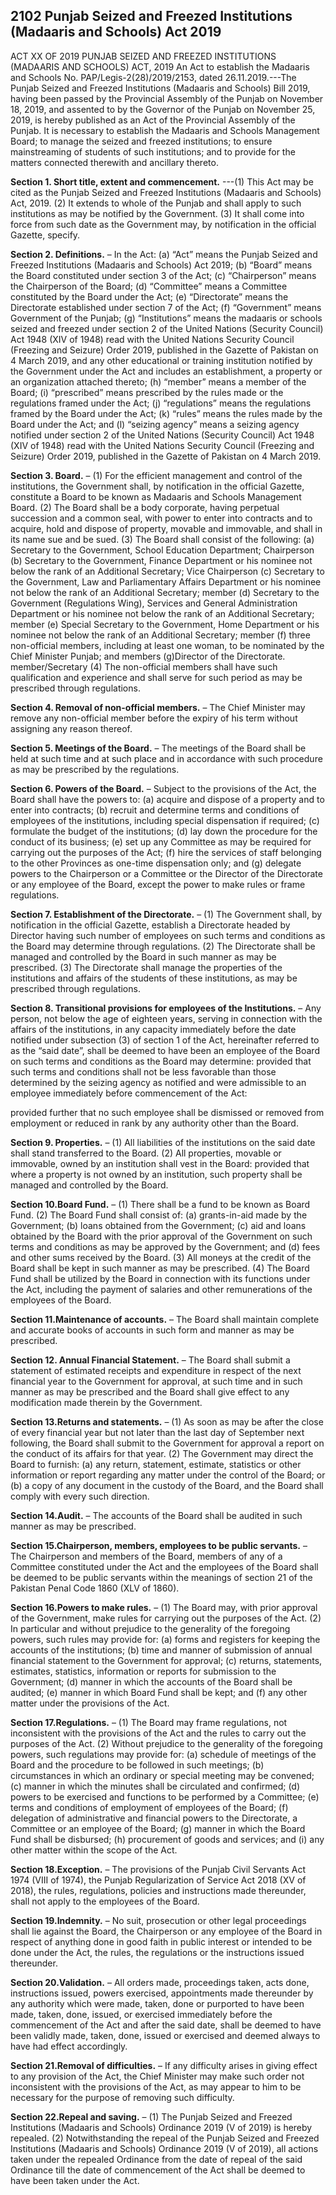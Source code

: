 ## 2102 Punjab Seized and Freezed Institutions (Madaaris and Schools) Act 2019
ACT XX OF 2019
PUNJAB SEIZED AND FREEZED INSTITUTIONS
(MADAARIS AND SCHOOLS) ACT, 2019
An Act to establish the Madaaris and Schools
No. PAP/Legis-2(28)/2019/2153, dated 26.11.2019.---The Punjab Seized and Freezed Institutions (Madaaris and Schools) Bill 2019, having been passed by the Provincial Assembly of the Punjab on November 18, 2019, and assented to by the Governor of the Punjab on November 25, 2019, is hereby published as an Act of the Provincial Assembly of the Punjab.
It is necessary to establish the Madaaris and Schools Management Board; to manage the seized and freezed institutions; to ensure mainstreaming of students of such institutions; and to provide for the matters connected therewith and ancillary thereto.


**Section 1. Short title, extent and commencement.**
---(1) This Act may be cited as the Punjab Seized and Freezed Institutions (Madaaris and Schools) Act, 2019.
   (2) It extends to whole of the Punjab and shall apply to such institutions as may be notified by the Government.
   (3)        It shall come into force from such date as the Government may, by notification in the official Gazette, specify.

**Section 2.  Definitions.**
– In the Act:
(a)        “Act” means the Punjab Seized and Freezed Institutions (Madaaris and Schools) Act 2019;
(b)        “Board” means the Board constituted under section 3 of the Act;
(c)        “Chairperson” means the Chairperson of the Board;
(d)       “Committee” means a Committee constituted by the Board under the Act; 
(e)        “Directorate” means the Directorate established under section 7 of the Act;
(f)        “Government” means Government of the Punjab;
(g)        “Institutions” means the madaaris or schools seized and freezed under section 2 of the United Nations (Security Council) Act 1948 (XIV of 1948) read with the United Nations Security Council (Freezing and Seizure) Order 2019, published in the Gazette of Pakistan on 4 March 2019, and any other educational or training institution notified by the Government under the Act and includes an establishment, a property or an organization attached thereto;
(h)        “member” means a member of the Board;
(i)         “prescribed” means prescribed by the rules made or the regulations framed under the Act;
(j)         “regulations” means the regulations framed by the Board under the Act;
(k)        “rules” means the rules made by the Board under the Act; and
(l)         “seizing agency” means a seizing agency notified under section 2 of the United Nations (Security Council) Act 1948 (XIV of 1948) read with the United Nations Security Council (Freezing and Seizure) Order 2019, published in the Gazette of Pakistan on 4 March 2019.

**Section 3.  Board.**
– (1) For the efficient management and control of the institutions, the Government shall, by notification in the official Gazette, constitute a Board to be known as Madaaris and Schools Management Board.
(2)        The Board shall be a body corporate, having perpetual succession and a common seal, with power to enter into contracts and to acquire, hold and dispose of property, movable and immovable, and shall in its name sue and be sued.
(3) The Board shall consist of the following:
(a) Secretary to the Government, School Education Department;
Chairperson
(b) Secretary to the Government, Finance Department or his nominee not below the rank of an Additional Secretary;
Vice Chairperson
(c) Secretary to the Government, Law and Parliamentary Affairs Department or his nominee not below the rank of an Additional Secretary; member
(d) Secretary to the Government (Regulations Wing), Services and General Administration Department or his nominee not below the rank of an Additional Secretary; member
(e) Special Secretary to the Government, Home Department or his nominee not below the rank of an Additional Secretary; member
(f) three non-official members, including at least one woman, to be nominated by the Chief Minister Punjab; and members
(g)Director of the Directorate. member/Secretary
(4) The non-official members shall have such qualification and experience and shall serve for such period as may be prescribed through regulations.

**Section 4.  Removal of non-official members.**
– The Chief Minister may remove any non-official member before the expiry of his term without assigning any reason thereof.

**Section 5.  Meetings of the Board.**
– The meetings of the Board shall be held at such time and at such place and in accordance with such procedure as may be prescribed by the regulations.

**Section 6.  Powers of the Board.**
– Subject to the provisions of the Act, the Board shall have the powers to:
(a)        acquire and dispose of a property and to enter into contracts;
(b)        recruit and determine terms and conditions of employees of the institutions, including special dispensation if required;
(c)        formulate the budget of the institutions;
(d)       lay down the procedure for the conduct of its business;
(e)        set up any Committee as may be required for carrying out the purposes of the Act;
(f)        hire the services of staff belonging to the other Provinces as one-time dispensation only; and
(g)        delegate powers to the Chairperson or a Committee or the Director of the Directorate or any employee of the Board, except the power to make rules or frame regulations.

**Section 7.  Establishment of the Directorate.**
– (1) The Government shall, by notification in the official Gazette, establish a Directorate headed by Director having such number of employees on such terms and conditions as the Board may determine through regulations.
            (2) The Directorate shall be managed and controlled by the Board in such manner as may be prescribed.
(3) The Directorate shall manage the properties of the institutions and affairs of the students of these institutions, as may be prescribed through regulations.

**Section 8.  Transitional provisions for employees of the Institutions.**
– Any person, not below the age of eighteen years, serving in connection with the affairs of the institutions, in any capacity immediately before the date notified under subsection (3) of section 1 of the Act, hereinafter referred to as the “said date”, shall be deemed to have been an employee of the Board on such terms and conditions as the Board may determine:
    provided that such terms and conditions shall not be less favorable than those determined by the seizing agency as notified and were admissible to an employee immediately before commencement of the Act:

provided further that no such employee shall be dismissed or removed from employment or reduced in rank by any authority other than the Board.

**Section 9.  Properties.**
– (1) All liabilities of the institutions on the said date shall stand transferred to the Board.
(2) All properties, movable or immovable, owned by an institution shall vest in the Board:
provided that where a property is not owned by an institution, such property shall be managed and controlled by the Board.

**Section 10.Board Fund.**
– (1) There shall be a fund to be known as Board Fund.
(2) The Board Fund shall consist of:
                        (a)        grants-in-aid made by the Government;
                        (b)        loans obtained from the Government;
(c)        aid and loans obtained by the Board with the prior approval of the Government on such terms and conditions as may be approved by the Government; and
                        (d)       fees and other sums received by the Board.
(3) All moneys at the credit of the Board shall be kept in such manner as may be prescribed.
(4) The Board Fund shall be utilized by the Board in connection with its functions under the Act, including the payment of salaries and other remunerations of the employees of the Board.

**Section 11.Maintenance of accounts.**
– The Board shall maintain complete and accurate books of accounts in such form and manner as may be prescribed.

**Section 12.   Annual Financial Statement.**
– The Board shall submit a statement of estimated receipts and expenditure in respect of the next financial year to the Government for approval, at such time and in such manner as may be prescribed and the Board shall give effect to any modification made therein by the Government.

**Section 13.Returns and statements.**
– (1) As soon as may be after the close of every financial year but not later than the last day of September next following, the Board shall submit to the Government for approval a report on the conduct of its affairs for that year.
(2)        The Government may direct the Board to furnish:
(a)        any return, statement, estimate, statistics or other information or report regarding any matter under the control of the Board; or
(b)        a copy of any document in the custody of the Board, and the Board shall comply with every such direction.

**Section 14.Audit.**
– The accounts of the Board shall be audited in such manner as may be prescribed.

**Section 15.Chairperson, members, employees to be public servants.**
– The Chairperson and members of the Board, members of any of a Committee constituted under the Act and the employees of the Board shall be deemed to be public servants within the meanings of section 21 of the Pakistan Penal Code 1860 (XLV of 1860).

**Section 16.Powers to make rules.**
– (1) The Board may, with prior approval of the Government, make rules for carrying out the purposes of the Act.
(2)        In particular and without prejudice to the generality of the foregoing powers, such rules may provide for:
(a)        forms and registers for keeping the accounts of the institutions;
(b)        time and manner of submission of annual financial statement to the Government for approval;
(c)        returns, statements, estimates, statistics, information or reports for submission to the Government;
(d)       manner in which the accounts of the Board shall be audited;
(e)        manner in which Board Fund shall be kept; and
(f)        any other matter under the provisions of the Act.

**Section 17.Regulations.**
– (1) The Board may frame regulations, not inconsistent with the provisions of the Act and the rules to carry out the purposes of the Act.
(2)        Without prejudice to the generality of the foregoing powers, such regulations may provide for:
(a)        schedule of meetings of the Board and the procedure to be followed in such meetings;
(b)        circumstances in which an ordinary or special meeting may be convened;
(c)        manner in which the minutes shall be circulated and confirmed;
(d)       powers to be exercised and functions to be performed by a Committee;
(e)        terms and conditions of employment of employees of the Board;
(f)        delegation of administrative and financial powers to the Directorate, a Committee or an employee of the Board;
(g)        manner in which the Board Fund shall be disbursed;
(h)        procurement of goods and services; and
(i)         any other matter within the scope of the Act.

**Section 18.Exception.**
– The provisions of the Punjab Civil Servants Act 1974 (VIII of 1974), the Punjab Regularization of Service Act 2018 (XV of 2018), the rules, regulations, policies and instructions made thereunder, shall not apply to the employees of the Board.

**Section 19.Indemnity.**
– No suit, prosecution or other legal proceedings shall lie against the Board, the Chairperson or any employee of the Board in respect of anything done in good faith in public interest or intended to be done under the Act, the rules, the regulations or the instructions issued thereunder.


**Section 20.Validation.**
– All orders made, proceedings taken, acts done, instructions issued, powers exercised, appointments made thereunder by any authority which were made, taken, done or purported to have been made, taken, done, issued, or exercised immediately before the commencement of the Act and after the said date, shall be deemed to have been validly made, taken, done, issued or exercised and deemed always to have had effect accordingly.

**Section 21.Removal of difficulties.**
– If any difficulty arises in giving effect to any provision of the Act, the Chief Minister may make such order not inconsistent with the provisions of the Act, as may appear to him to be necessary for the purpose of removing such difficulty.

**Section 22.Repeal and saving.**
– (1) The Punjab Seized and Freezed Institutions (Madaaris and Schools) Ordinance 2019 (V of 2019) is hereby repealed.
            (2)        Notwithstanding the repeal of the Punjab Seized and Freezed Institutions (Madaaris and Schools) Ordinance 2019 (V of 2019), all actions taken under the repealed Ordinance from the date of repeal of the said Ordinance till the date of commencement of the Act shall be deemed to have been taken under the Act.

